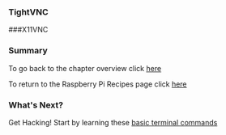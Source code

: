 ### TightVNC

###X11VNC

### Summary

To go back to the chapter overview click [here](mdwiki.html#!rpi/00raspbian.md)

To return to the Raspberry Pi Recipes page click [here](https://domhnallohanlon.github.io/rpi)

### What's Next?

Get Hacking! Start by learning these [basic terminal commands](mdwiki.html#!00terminal.md)